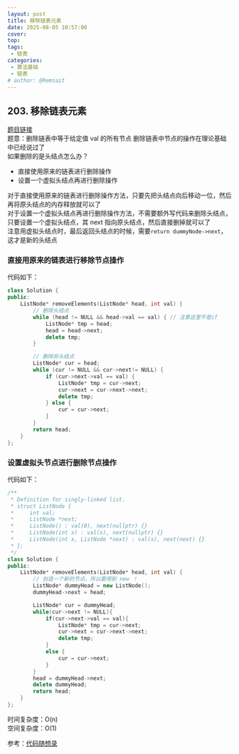 ```yaml
---
layout: post
title: 移除链表元素
date: 2025-08-05 10:57:00
cover: 
top: 
tags: 
 - 链表
categories: 
 - 算法基础
 - 链表
# author: @Remsait
---
```

## 203. 移除链表元素
[题目链接](https://leetcode.cn/problems/remove-linked-list-elements/)  
题意：删除链表中等于给定值 val 的所有节点
删除链表中节点的操作在理论基础中已经说过了  
如果删除的是头结点怎么办？
* 直接使用原来的链表进行删除操作
* 设置一个虚拟头结点再进行删除操作

对于直接使用原来的链表进行删除操作方法，只要先把头结点向后移动一位，然后再将原头结点的内存释放就可以了  
对于设置一个虚拟头结点再进行删除操作方法，不需要额外写代码来删除头结点，只要设置一个虚拟头结点，其 next 指向原头结点，然后直接删掉就可以了  
注意用虚拟头结点时，最后返回头结点的时候，需要`return dummyNode->next`，这才是新的头结点

### 直接用原来的链表进行移除节点操作
代码如下：  
```c++
class Solution {
public:
    ListNode* removeElements(ListNode* head, int val) {
        // 删除头结点
        while (head != NULL && head->val == val) { // 注意这里不是if
            ListNode* tmp = head;
            head = head->next;
            delete tmp;
        }

        // 删除非头结点
        ListNode* cur = head;
        while (cur != NULL && cur->next!= NULL) {
            if (cur->next->val == val) {
                ListNode* tmp = cur->next;
                cur->next = cur->next->next;
                delete tmp;
            } else {
                cur = cur->next;
            }
        }
        return head;
    }
};
```
### 设置虚拟头节点进行删除节点操作
代码如下：
```c++
/**
 * Definition for singly-linked list.
 * struct ListNode {
 *     int val;
 *     ListNode *next;
 *     ListNode() : val(0), next(nullptr) {}
 *     ListNode(int x) : val(x), next(nullptr) {}
 *     ListNode(int x, ListNode *next) : val(x), next(next) {}
 * };
 */
class Solution {
public:
    ListNode* removeElements(ListNode* head, int val) {
    	// 创造一个新的节点，所以要用到 new ！
        ListNode* dummyHead = new ListNode();
        dummyHead->next = head;

        ListNode* cur = dummyHead;
        while(cur->next != NULL){
            if(cur->next->val == val){
                ListNode* tmp = cur->next;
                cur->next = cur->next->next;
                delete tmp;
            }
            else {
                cur = cur->next;
            }
        }
        head = dummyHead->next;
        delete dummyHead;
        return head;
    }
};
```
时间复杂度：O(n)  
空间复杂度：O(1)



参考：[代码随想录](https://programmercarl.com/0203.%E7%A7%BB%E9%99%A4%E9%93%BE%E8%A1%A8%E5%85%83%E7%B4%A0.html#%E6%80%9D%E8%B7%AF)